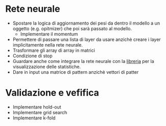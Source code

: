 # Rete neurale
* Spostare la logica di aggiornamento dei pesi da dentro il modello a un oggetto (e.g. opitmizer) che poi sarà passato al modello. 
  * Implementare il momentum
* Permettere di passare una lista di layer da usare anzichè creare i layer implicitamente nella rete neurale.
* Trasformare gli array di array in matrici
* Condizione di stop 
* Guardare anche come integrare la rete neurale con la [libreria](https://wandb.ai/site) per la visualizzazione delle statistiche.
* Dare in input una matrice di pattern anzichè vettori di patter

# Validazione e vefifica
* Implementare hold-out
* Implementare grid search
* Implementare k-fold 